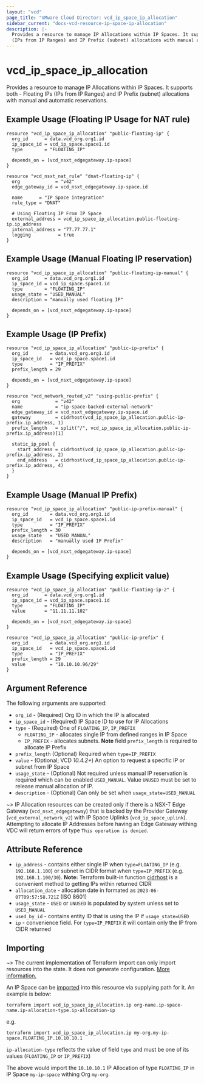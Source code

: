 ```yaml
---
layout: "vcd"
page_title: "VMware Cloud Director: vcd_ip_space_ip_allocation"
sidebar_current: "docs-vcd-resource-ip-space-ip-allocation"
description: |-
  Provides a resource to manage IP Allocations within IP Spaces. It supports both - Floating IPs 
  (IPs from IP Ranges) and IP Prefix (subnet) allocations with manual and automatic reservations.
---
```


# vcd\_ip\_space\_ip\_allocation

Provides a resource to manage IP Allocations within IP Spaces. It supports both - Floating IPs (IPs
from IP Ranges) and IP Prefix (subnet) allocations with manual and automatic reservations.


## Example Usage (Floating IP Usage for NAT rule)

```hcl
resource "vcd_ip_space_ip_allocation" "public-floating-ip" {
  org_id      = data.vcd_org.org1.id
  ip_space_id = vcd_ip_space.space1.id
  type        = "FLOATING_IP"

  depends_on = [vcd_nsxt_edgegateway.ip-space]
}

resource "vcd_nsxt_nat_rule" "dnat-floating-ip" {
  org             = "v42"
  edge_gateway_id = vcd_nsxt_edgegateway.ip-space.id

  name      = "IP Space integration"
  rule_type = "DNAT"

  # Using Floating IP From IP Space
  external_address = vcd_ip_space_ip_allocation.public-floating-ip.ip_address
  internal_address = "77.77.77.1"
  logging          = true
}
```

## Example Usage (Manual Floating IP reservation)

```hcl
resource "vcd_ip_space_ip_allocation" "public-floating-ip-manual" {
  org_id      = data.vcd_org.org1.id
  ip_space_id = vcd_ip_space.space1.id
  type        = "FLOATING_IP"
  usage_state = "USED_MANUAL"
  description = "manually used floating IP"

  depends_on = [vcd_nsxt_edgegateway.ip-space]
}
```

## Example Usage (IP Prefix)

```hcl
resource "vcd_ip_space_ip_allocation" "public-ip-prefix" {
  org_id        = data.vcd_org.org1.id
  ip_space_id   = vcd_ip_space.space1.id
  type          = "IP_PREFIX"
  prefix_length = 29

  depends_on = [vcd_nsxt_edgegateway.ip-space]
}

resource "vcd_network_routed_v2" "using-public-prefix" {
  org             = "v42"
  name            = "ip-space-backed-external-network"
  edge_gateway_id = vcd_nsxt_edgegateway.ip-space.id
  gateway         = cidrhost(vcd_ip_space_ip_allocation.public-ip-prefix.ip_address, 1)
  prefix_length   = split("/", vcd_ip_space_ip_allocation.public-ip-prefix.ip_address)[1]

  static_ip_pool {
    start_address = cidrhost(vcd_ip_space_ip_allocation.public-ip-prefix.ip_address, 2)
    end_address   = cidrhost(vcd_ip_space_ip_allocation.public-ip-prefix.ip_address, 4)
  }
}
```

## Example Usage (Manual IP Prefix)

```hcl
resource "vcd_ip_space_ip_allocation" "public-ip-prefix-manual" {
  org_id        = data.vcd_org.org1.id
  ip_space_id   = vcd_ip_space.space1.id
  type          = "IP_PREFIX"
  prefix_length = 30
  usage_state   = "USED_MANUAL"
  description   = "manually used IP Prefix"

  depends_on = [vcd_nsxt_edgegateway.ip-space]
}
```

## Example Usage (Specifying explicit value)

```hcl
resource "vcd_ip_space_ip_allocation" "public-floating-ip-2" {
  org_id      = data.vcd_org.org1.id
  ip_space_id = vcd_ip_space.space1.id
  type        = "FLOATING_IP"
  value       = "11.11.11.102"

  depends_on = [vcd_nsxt_edgegateway.ip-space]
}

resource "vcd_ip_space_ip_allocation" "public-ip-prefix" {
  org_id        = data.vcd_org.org1.id
  ip_space_id   = vcd_ip_space.space1.id
  type          = "IP_PREFIX"
  prefix_length = 29
  value         = "10.10.10.96/29"
}
```

## Argument Reference

The following arguments are supported:

* `org_id` - (Required) Org ID in which the IP is allocated
* `ip_space_id` - (Required) IP Space ID to use for IP Allocations
* `type` - (Required) One of `FLOATING_IP`, `IP_PREFIX`
  * `FLOATING_IP` - allocates single IP from defined ranges in IP Space
  * `IP_PREFIX` - allocates subnets. **Note** field `prefix_length` is required to allocate IP
    Prefix
* `prefix_length` (Optional) Required when `type=IP_PREFIX`
* `value` - (Optional; VCD *10.4.2+*) An option to request a specific IP or subnet from IP Space
* `usage_state` - (Optional) Not required unless manual IP reservation is required which can be
  enabled `USED_MANUAL`. Value `UNUSED` must be set to release manual allocation of IP.
* `description` - (Optional) Can only be set when `usage_state=USED_MANUAL`

~> IP Allocation resources can be created only if there is a NSX-T Edge Gateway
(`vcd_nsxt_edgegateway`) that is backed by the Provider Gateway (`vcd_external_network_v2`) with IP
Space Uplinks (`vcd_ip_space_uplink`). Attempting to allocate IP Addresses before having an
Edge Gateway withing VDC will return errors of type `This operation is denied`.

## Attribute Reference

* `ip_address` - contains either single IP when `type=FLOATING_IP` (e.g. `192.168.1.100`) or subnet
  in CIDR format when `type=IP_PREFIX` (e.g. `192.168.1.100/30`). **Note:** Terraform built-in
  function [cidrhost](https://developer.hashicorp.com/terraform/language/functions/cidrhost) is a
  convenient method to getting IPs within returned CIDR
* `allocation_date` - allocation date in formated as `2023-06-07T09:57:58.721Z` (ISO 8601)
* `usage_state` - `USED` or `UNUSED` is populated by system unless set to `USED_MANUAL`
* `used_by_id` - contains entity ID that is using the IP if `usage_state=USED`
* `ip` - convenience field. For `type=IP_PREFIX` it will contain only the IP from CIDR returned

## Importing

~> The current implementation of Terraform import can only import resources into the state.
It does not generate configuration. [More information.](https://www.terraform.io/docs/import/)

An IP Space can be [imported][docs-import] into this resource via supplying path for it. An example
is below:

[docs-import]: https://www.terraform.io/docs/import/

```
terraform import vcd_ip_space_ip_allocation.ip org-name.ip-space-name.ip-allocation-type.ip-allocation-ip
```

e.g.

```
terraform import vcd_ip_space_ip_allocation.ip my-org.my-ip-space.FLOATING_IP.10.10.10.1
```

`ip-allocation-type` reflects the value of field `type` and must be one of its values (`FLOATING_IP`
or `IP_PREFIX`)

The above would import the `10.10.10.1` IP Allocation of type `FLOATING_IP` in IP Space
`my-ip-space` withing Org `my-org`.
